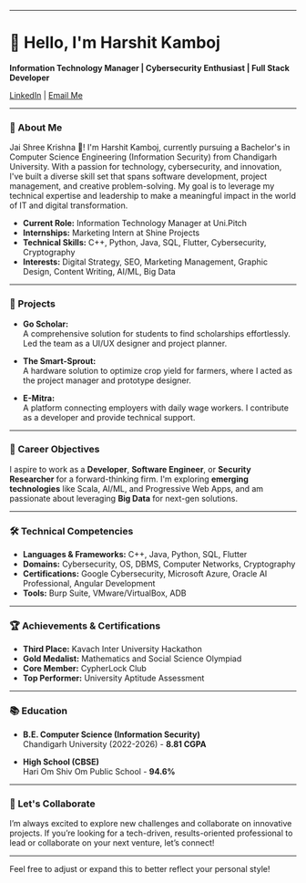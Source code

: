 
---

# 👋 Hello, I'm Harshit Kamboj

**Information Technology Manager | Cybersecurity Enthusiast | Full Stack Developer**

[LinkedIn](https://shorturl.at/npxK0](https://www.linkedin.com/in/harshit-kamboj-72328a251/)) | [Email Me](mailto:22BIS70092@cuchd.in)

---

### 💼 About Me

Jai Shree Krishna 🙏! I'm Harshit Kamboj, currently pursuing a Bachelor's in Computer Science Engineering (Information Security) from Chandigarh University. With a passion for technology, cybersecurity, and innovation, I've built a diverse skill set that spans software development, project management, and creative problem-solving. My goal is to leverage my technical expertise and leadership to make a meaningful impact in the world of IT and digital transformation.

- **Current Role:** Information Technology Manager at Uni.Pitch
- **Internships:** Marketing Intern at Shine Projects
- **Technical Skills:** C++, Python, Java, SQL, Flutter, Cybersecurity, Cryptography
- **Interests:** Digital Strategy, SEO, Marketing Management, Graphic Design, Content Writing, AI/ML, Big Data

---

### 🚀 Projects

- **Go Scholar:**  
  A comprehensive solution for students to find scholarships effortlessly. Led the team as a UI/UX designer and project planner.
  
- **The Smart-Sprout:**  
  A hardware solution to optimize crop yield for farmers, where I acted as the project manager and prototype designer.
  
- **E-Mitra:**  
  A platform connecting employers with daily wage workers. I contribute as a developer and provide technical support.

---

### 🎯 Career Objectives

I aspire to work as a **Developer**, **Software Engineer**, or **Security Researcher** for a forward-thinking firm. I'm exploring **emerging technologies** like Scala, AI/ML, and Progressive Web Apps, and am passionate about leveraging **Big Data** for next-gen solutions.

---

### 🛠 Technical Competencies

- **Languages & Frameworks:** C++, Java, Python, SQL, Flutter
- **Domains:** Cybersecurity, OS, DBMS, Computer Networks, Cryptography
- **Certifications:** Google Cybersecurity, Microsoft Azure, Oracle AI Professional, Angular Development
- **Tools:** Burp Suite, VMware/VirtualBox, ADB

---

### 🏆 Achievements & Certifications

- **Third Place:** Kavach Inter University Hackathon
- **Gold Medalist:** Mathematics and Social Science Olympiad
- **Core Member:** CypherLock Club
- **Top Performer:** University Aptitude Assessment

---

### 📚 Education

- **B.E. Computer Science (Information Security)**  
  Chandigarh University (2022-2026) - **8.81 CGPA**
  
- **High School (CBSE)**  
  Hari Om Shiv Om Public School - **94.6%**

---

### 🌱 Let's Collaborate

I’m always excited to explore new challenges and collaborate on innovative projects. If you’re looking for a tech-driven, results-oriented professional to lead or collaborate on your next venture, let’s connect!

---

Feel free to adjust or expand this to better reflect your personal style!
